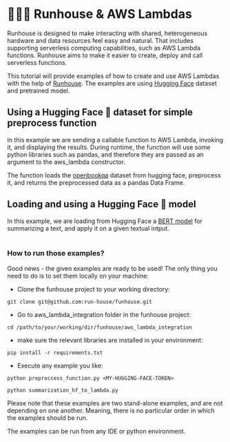 # 👩🏻‍💻 Runhouse & AWS Lambdas

Runhouse is designed to make interacting with shared, heterogeneous
hardware and data resources feel easy and natural. That includes supporting
serverless computing capabilities, such as AWS Lambda functions. Runhouse aims to
make it easier to create, deploy and call serverless functions. 

This tutorial will provide examples of how to create and use AWS Lambdas with 
the help of [Runhouse](https://www.run.house/docs/api/python/function#runhouse.aws_lambda_fn). The examples are using [Hugging Face](https://huggingface.co/) dataset and pretrained
model.

## Using a Hugging Face 🤗 dataset for simple preprocess function

In this example we are sending a callable function to AWS Lambda, invoking it, and
displaying the results. During runtime, the function will use some python 
libraries such as pandas, and therefore they are passed as an argument to
the aws_lambda constructor. 

The function loads the [openbookqa](https://huggingface.co/datasets/openbookqa) dataset from hugging face, 
preprocess it, and returns the preprocessed data as a pandas Data Frame. 

## Loading and using a Hugging Face 🤗 model

In this example, we are loading from Hugging Face a [BERT model](https://huggingface.co/sshleifer/distilbart-cnn-12-6) 
for summarizing a text, and apply it on a given textual intput.
<br/>
<br/>
### How to run those examples?
Good news - the given examples are ready to be used! The only thing you need to do is to set them 
locally on your machine:

* Clone the funhouse project to your working directory:
```
git clone git@github.com:run-house/funhouse.git
```
* Go to aws_lambda_integration folder in the funhouse project:
```
cd /path/to/your/working/dir/funhouse/aws_lambda_integration
```
* make sure the relevant libraries are installed in your environment:
```
pip install -r requirements.txt
```
* Execute any example you like:
```
python preproccess_function.py <MY-HUGGING-FACE-TOKEN>

python summarization_hf_to_lambda.py
```
Please note that these examples are two stand-alone examples, and are not depending on one another. Meaning, there is 
no particular order in which the examples should be run.

The examples can be run from any IDE or python environment. 





